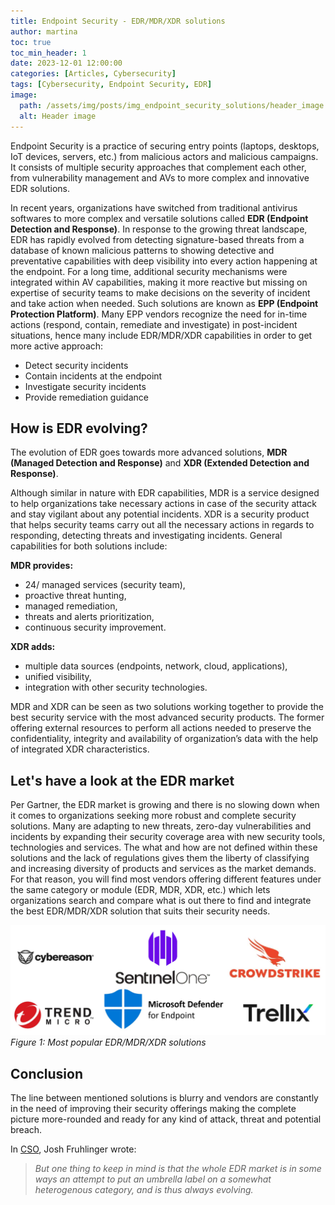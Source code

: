 ```yaml
---
title: Endpoint Security - EDR/MDR/XDR solutions
author: martina
toc: true
toc_min_header: 1
date: 2023-12-01 12:00:00
categories: [Articles, Cybersecurity]
tags: [Cybersecurity, Endpoint Security, EDR]
image:
  path: /assets/img/posts/img_endpoint_security_solutions/header_image.webp
  alt: Header image
---
```

Endpoint Security is a practice of securing entry points (laptops, desktops, IoT devices, servers, etc.) from malicious actors and malicious campaigns. It consists of multiple security approaches that complement each other, from vulnerability management and AVs to more complex and innovative EDR solutions.

In recent years, organizations have switched from traditional antivirus softwares to more complex and versatile solutions called **EDR (Endpoint Detection and Response)**. In response to the growing threat landscape, EDR has rapidly evolved from detecting signature-based threats from a database of known malicious patterns to showing detective and preventative capabilities with deep visibility into every action happening at the endpoint. For a long time, additional security mechanisms were integrated within AV capabilities, making it more reactive but missing on expertise of security teams to make decisions on the severity of incident and take action when needed. Such solutions are known as **EPP (Endpoint Protection Platform)**. Many EPP vendors recognize the need for in-time actions (respond, contain, remediate and investigate) in post-incident situations, hence many include EDR/MDR/XDR capabilities in order to get more active approach:

* Detect security incidents
* Contain incidents at the endpoint
* Investigate security incidents
* Provide remediation guidance


## How is EDR evolving?

The evolution of EDR goes towards more advanced solutions, **MDR (Managed Detection and Response)** and **XDR (Extended Detection and Response)**.

Although similar in nature with EDR capabilities, MDR is a service designed to help organizations take necessary actions in case of the security attack and stay vigilant about any potential incidents. XDR is a security product that helps security teams carry out all the necessary actions in regards to responding, detecting threats and investigating incidents. General capabilities for both solutions include:

**MDR provides:**

* 24/ managed services (security team),
* proactive threat hunting,
* managed remediation,
* threats and alerts prioritization,
* continuous security improvement.

**XDR adds:**

* multiple data sources (endpoints, network, cloud, applications),
* unified visibility,
* integration with other security technologies.

MDR and XDR can be seen as two solutions working together to provide the best security service with the most advanced security products. The former offering external resources to perform all actions needed to preserve the confidentiality, integrity and availability of organization’s data with the help of integrated XDR characteristics.

## Let's have a look at the EDR market

Per Gartner, the EDR market is growing and there is no slowing down when it comes to organizations seeking more robust and complete security solutions. Many are adapting to new threats, zero-day vulnerabilities and incidents by expanding their security coverage area with new security tools, technologies and services. The what and how are not defined within these solutions and the lack of regulations gives them the liberty of classifying and increasing diversity of products and services as the market demands. For that reason, you will find most vendors offering different features under the same category or module (EDR, MDR, XDR, etc.) which lets organizations search and compare what is out there to find and integrate the best EDR/MDR/XDR solution that suits their security needs.

![CrowdStrike API](/assets/img/posts/img_endpoint_security_solutions/edr_solutions.PNG)
_Figure 1: Most popular EDR/MDR/XDR solutions_


## Conclusion

The line between mentioned solutions is blurry and vendors are constantly in the need of improving their security offerings making the complete picture more-rounded and ready for any kind of attack, threat and potential breach.

In [CSO](https://www.csoonline.com/article/568045/what-is-edr-endpoint-detection-and-response.html), Josh Fruhlinger wrote:

>_But one thing to keep in mind is that the whole EDR market is in some ways an attempt to put an umbrella label on a somewhat heterogenous category, and is thus always evolving._